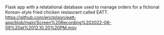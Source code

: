 Flask app with a relatational database used to manage orders for a fictional Korean-style fried chicken restaurant called EATT.
https://github.com/erictolson/eatt-app/blob/main/Screen%20Recording%202022-06-09%20at%2012.10.20%20PM.mov
